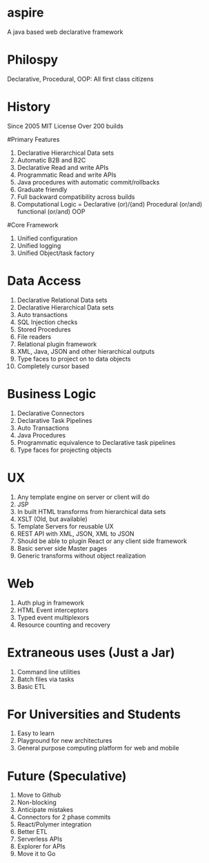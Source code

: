 # aspire
A java based web declarative framework

# Philospy
Declarative, Procedural, OOP: All first class citizens

# History
Since 2005
MIT License
Over 200 builds

#Primary Features
1. Declarative Hierarchical Data sets
2. Automatic B2B and B2C
3. Declarative Read and write APIs
4. Programmatic Read and write APIs
5. Java procedures with automatic commit/rollbacks
6. Graduate friendly
7. Full backward compatibility across builds
8. Computational Logic = Declarative (or)/(and) Procedural (or/and) functional (or/and) OOP

#Core Framework
1. Unified configuration
2. Unified logging
3. Unified Object/task factory

# Data Access
1. Declarative Relational Data sets
2. Declarative Hierarchical Data sets
3. Auto transactions
4. SQL Injection checks
5. Stored Procedures
6. File readers
7. Relational plugin framework
8. XML, Java, JSON and other hierarchical outputs
9. Type faces to project on to data objects
10. Completely cursor based

# Business Logic
1. Declarative Connectors
2. Declarative Task Pipelines
3. Auto Transactions
4. Java Procedures
5. Programmatic equivalence to Declarative task pipelines
6. Type faces for projecting objects

# UX
1. Any template engine on server or client will do
2. JSP
3. In built HTML transforms from hierarchical data sets
4. XSLT (Old, but available)
5. Template Servers for reusable UX
6. REST API with XML, JSON, XML to JSON
7. Should be able to plugin React or any client side framework  
8. Basic server side Master pages
9. Generic transforms without object realization

# Web
1. Auth plug in framework
2. HTML Event interceptors
3. Typed event multiplexors
4. Resource counting and recovery

# Extraneous uses (Just a Jar)
1. Command line utilities
2. Batch files via tasks
3. Basic ETL

# For Universities and Students
1. Easy to learn
2. Playground for new architectures
3. General purpose computing platform for web and mobile
  
# Future (Speculative)
1. Move to Github
2. Non-blocking
3. Anticipate mistakes
4. Connectors for 2 phase commits
6. React/Polymer integration
7. Better ETL    
8. Serverless APIs
9. Explorer for APIs
10. Move it to Go
